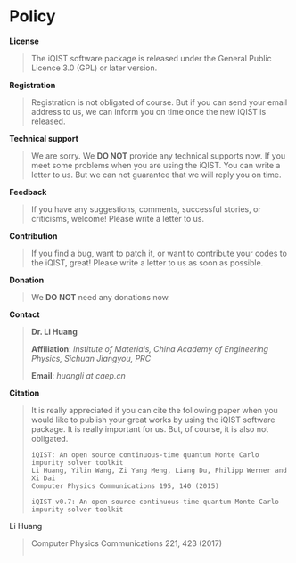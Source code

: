 # Policy

**License**

> The iQIST software package is released under the General Public Licence 3.0 (GPL) or later version.

**Registration**

> Registration is not obligated of course. But if you can send your email address to us, we can inform you on time once the new iQIST is released.

**Technical support**

> We are sorry. We **DO NOT** provide any technical supports now. If you meet some problems when you are using the iQIST. You can write a letter to us. But we can not guarantee that we will reply you on time.

**Feedback**

> If you have any suggestions, comments, successful stories, or criticisms, welcome! Please write a letter to us.

**Contribution**

> If you find a bug, want to patch it, or want to contribute your codes to the iQIST, great! Please write a letter to us as soon as possible.

**Donation**

> We **DO NOT** need any donations now.

**Contact**

> **Dr. Li Huang**
> 
> **Affiliation**: *Institute of Materials, China Academy of Engineering Physics, Sichuan Jiangyou, PRC*
>
> **Email**: *huangli at caep.cn*

**Citation**

> It is really appreciated if you can cite the following paper when you would like to publish your great works by using the iQIST software package. It is really important for us. But, of course, it is also not obligated.
>
> ```
> iQIST: An open source continuous-time quantum Monte Carlo impurity solver toolkit
> Li Huang, Yilin Wang, Zi Yang Meng, Liang Du, Philipp Werner and Xi Dai
> Computer Physics Communications 195, 140 (2015)
> ```
>
> ```
> iQIST v0.7: An open source continuous-time quantum Monte Carlo impurity solver toolkit
Li Huang
> Computer Physics Communications 221, 423 (2017)
> ```
